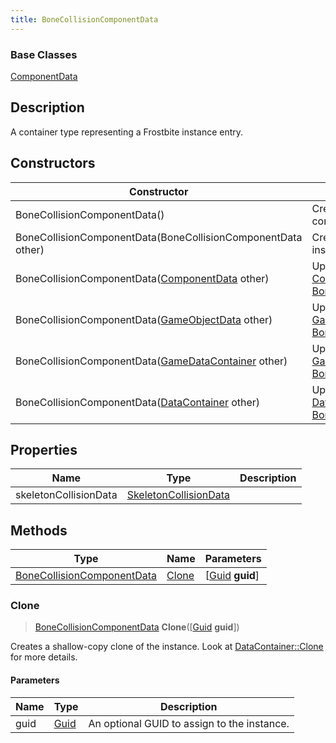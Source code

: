 ```yaml
---
title: BoneCollisionComponentData
---
```

### Base Classes

[ComponentData](ComponentData)

## Description

A container type representing a Frostbite instance entry.

## Constructors

| Constructor                                                                           | Description                                                                                                                                 |
| ------------------------------------------------------------------------------------- | ------------------------------------------------------------------------------------------------------------------------------------------- |
| BoneCollisionComponentData()                                                          | Create a new instance of this container type.                                                                                               |
| BoneCollisionComponentData(BoneCollisionComponentData other)                          | Create a reference copy of an instance of the same type.                                                                                    |
| BoneCollisionComponentData([ComponentData](ComponentData) other)                      | Upcast an instance of type [ComponentData](ComponentData) to [BoneCollisionComponentData](BoneCollisionComponentData).                      |
| BoneCollisionComponentData([GameObjectData](GameObjectData) other)                    | Upcast an instance of type [GameObjectData](GameObjectData) to [BoneCollisionComponentData](BoneCollisionComponentData).                    |
| BoneCollisionComponentData([GameDataContainer](GameDataContainer) other)              | Upcast an instance of type [GameDataContainer](GameDataContainer) to [BoneCollisionComponentData](BoneCollisionComponentData).              |
| BoneCollisionComponentData([DataContainer](/vext/ref/shared/class/datacontainer) other) | Upcast an instance of type [DataContainer](/vext/ref/shared/class/datacontainer) to [BoneCollisionComponentData](BoneCollisionComponentData). |

## Properties

| Name                  | Type                                           | Description |
| --------------------- | ---------------------------------------------- | ----------- |
| skeletonCollisionData | [SkeletonCollisionData](SkeletonCollisionData) |             |

## Methods

| Type                                                     | Name            | Parameters                                     |
| -------------------------------------------------------- | --------------- | ---------------------------------------------- |
| [BoneCollisionComponentData](BoneCollisionComponentData) | [Clone](#clone) | \[[Guid](/vext/ref/shared/class/guid) **guid**\] |

### Clone

> [BoneCollisionComponentData](BoneCollisionComponentData) **Clone**(\[[Guid](/vext/ref/shared/class/guid) **guid**\])

Creates a shallow-copy clone of the instance. Look at [DataContainer::Clone](/vext/ref/shared/class/datacontainer#clone) for more details.

#### Parameters

| Name | Type         | Description                                 |
| ---- | ------------ | ------------------------------------------- |
| guid | [Guid](Guid) | An optional GUID to assign to the instance. |
